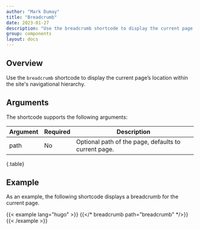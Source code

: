 ```yaml
---
author: "Mark Dumay"
title: "Breadcrumb"
date: 2023-01-27
description: "Use the breadcrumb shortcode to display the current page’s location within the site's navigational hierarchy."
group: components
layout: docs
---
```


## Overview

Use the `breadcrumb` shortcode to display the current page’s location within the site's navigational hierarchy.

## Arguments

The shortcode supports the following arguments:

| Argument    | Required | Description |
|-------------|----------|-------------|
| path        | No       | Optional path of the page, defaults to current page.
{.table}

## Example

As an example, the following shortcode displays a breadcrumb for the current page.

<!-- markdownlint-disable MD037 -->
{{< example lang="hugo" >}}
{{</* breadcrumb path="breadcrumb" */>}}
{{< /example >}}
<!-- markdownlint-enable MD037 -->
